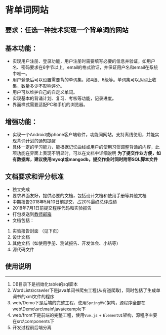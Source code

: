 # 背单词网站
## 要求：任选一种技术实现一个背单词的网站
## 基本功能：
* 实现用户注册、登录功能，用户注册时需要填写必要的信息并验证，如用户名、密码要求在6字节以上，email的格式验证，并保证用户名和email在系统中唯一。
* 用户登录后可以设置需要背的单词集，如4级、6级等。单词集可以从网上收集，数量多少不影响评分。
* 用户可以维护自己的自定义单词。
* 实现基本的背诵计划、复习、考核等功能，记录进度。
* 界面样式需要适配PC和手机的浏览器。

## 增强功能：
* 实现一个Android或iphone客户端软件，功能同网站，支持离线使用，并能实现背诵计划的通知提醒
* 具体一定的学习能力，能根据记忆曲线或用户的使用习惯调整背诵的内容，此项功能在界面上表现不明显时，可以在文档中详细说明
**为了提交作业方便，如有数据库，建议使用mysql或mangodb，提交作业时同时附带SQL脚本文件**

## 文档要求和评分标准
* 独立完成
* 要求界面友好，提供必要的文档，包括设计文档和使用手册等其他文档
* 中期报告2018年5月10日前提交，占20%最终总评成绩
* 2018年7月1日前提交程序代码和实验报告
* 打包发送到[教师邮箱](hu_xj@zju.edu.cn)
* 文档包括：
1. 实验报告封面 （见下页）
2. 设计文档
3. 其他文档（如使用手册、测试报告、开发体会、小结等）
4. 源代码文件

## 使用说明
---
1. DB目录下是初始化table的sql脚本
2. WordLists\crawler下是java单词书爬虫工程(从有道爬取)，同时包括了生成单词书的xml文件的程序
3. web/Demo下是后端的完整工程，使用`SpringMVC`架构，源程序全部在web\Demo\src\main\java\example下
4. web/front下是前端的完整工程，使用`Vue.js` + `ElementUI`架构，源程序主要在src\components下
5. 开发过程前后端分离
